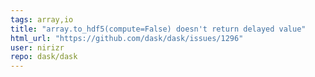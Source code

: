 ```yaml
---
tags: array,io
title: "array.to_hdf5(compute=False) doesn't return delayed value"
html_url: "https://github.com/dask/dask/issues/1296"
user: nirizr
repo: dask/dask
---
```


